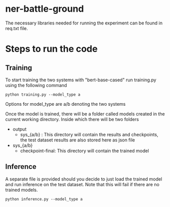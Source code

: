 # ner-battle-ground
The necessary libraries needed for running the experiment can be found in req.txt file.

# Steps to run the code
## Training
To start training the two systems with "bert-base-cased" run training.py using the following command
```shell
python training.py --model_type a
```
Options for model_type are a/b denoting the two systems

Once the model is trained, there will be a folder called models created in the current working directory. Inside which there will be two folders
- output
  - sys_{a/b} : This directory will contain the results and checkpoints, the test dataset results are also stored here as json file
- sys_{a/b}
  - checkpoint-final: This directory will contain the trained model

## Inference
A separate file is provided should you decide to just load the trained model and run inference on the test dataset. Note that this will fail if there are no trained models.

```shell
python inference.py --model_type a
```
